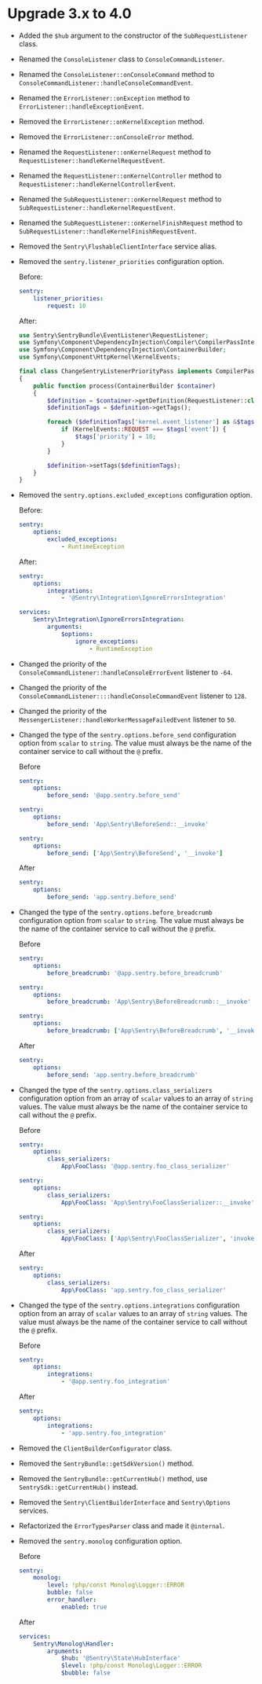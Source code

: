 # Upgrade 3.x to 4.0

- Added the `$hub` argument to the constructor of the `SubRequestListener` class.
- Renamed the `ConsoleListener` class to `ConsoleCommandListener`.
- Renamed the `ConsoleListener::onConsoleCommand` method to `ConsoleCommandListener::handleConsoleCommandEvent`.
- Renamed the `ErrorListener::onException` method to `ErrorListener::handleExceptionEvent`.
- Removed the `ErrorListener::onKernelException` method.
- Removed the `ErrorListener::onConsoleError` method.
- Renamed the `RequestListener::onKernelRequest` method to `RequestListener::handleKernelRequestEvent`.
- Renamed the `RequestListener::onKernelController` method to `RequestListener::handleKernelControllerEvent`.
- Renamed the `SubRequestListener::onKernelRequest` method to `SubRequestListener::handleKernelRequestEvent`.
- Renamed the `SubRequestListener::onKernelFinishRequest` method to `SubRequestListener::handleKernelFinishRequestEvent`.
- Removed the `Sentry\FlushableClientInterface` service alias.
- Removed the `sentry.listener_priorities` configuration option.

  Before:

  ```yaml
  sentry:
      listener_priorities:
          request: 10
  ```

  After:

  ```php
  use Sentry\SentryBundle\EventListener\RequestListener;
  use Symfony\Component\DependencyInjection\Compiler\CompilerPassInterface;
  use Symfony\Component\DependencyInjection\ContainerBuilder;
  use Symfony\Component\HttpKernel\KernelEvents;

  final class ChangeSentryListenerPriorityPass implements CompilerPassInterface
  {
      public function process(ContainerBuilder $container)
      {
          $definition = $container->getDefinition(RequestListener::class);
          $definitionTags = $definition->getTags();

          foreach ($definitionTags['kernel.event_listener'] as &$tags) {
              if (KernelEvents::REQUEST === $tags['event']) {
                  $tags['priority'] = 10;
              }
          }

          $definition->setTags($definitionTags);
      }
  }
  ```

- Removed the `sentry.options.excluded_exceptions` configuration option.

  Before:

  ```yaml
  sentry:
      options:
          excluded_exceptions:
              - RuntimeException
  ```

  After:

  ```yaml
  sentry:
      options:
          integrations:
              - '@Sentry\Integration\IgnoreErrorsIntegration'
  
  services:
      Sentry\Integration\IgnoreErrorsIntegration:
          arguments:
              $options:
                  ignore_exceptions:
                      - RuntimeException
  ```

- Changed the priority of the `ConsoleCommandListener::handleConsoleErrorEvent` listener to `-64`.
- Changed the priority of the `ConsoleCommandListener::::handleConsoleCommandEvent` listener to `128`.
- Changed the priority of the `MessengerListener::handleWorkerMessageFailedEvent` listener to `50`.
- Changed the type of the `sentry.options.before_send` configuration option from `scalar` to `string`. The value must always be the name of the container service to call without the `@` prefix.

  Before

  ```yaml
  sentry:
      options:
          before_send: '@app.sentry.before_send'
  ```

  ```yaml
  sentry:
      options:
          before_send: 'App\Sentry\BeforeSend::__invoke'
  ```

  ```yaml
  sentry:
      options:
          before_send: ['App\Sentry\BeforeSend', '__invoke']
  ```

  After

  ```yaml
  sentry:
      options:
          before_send: 'app.sentry.before_send'
  ```

- Changed the type of the `sentry.options.before_breadcrumb` configuration option from `scalar` to `string`. The value must always be the name of the container service to call without the `@` prefix.

  Before

  ```yaml
  sentry:
      options:
          before_breadcrumb: '@app.sentry.before_breadcrumb'
  ```

  ```yaml
  sentry:
      options:
          before_breadcrumb: 'App\Sentry\BeforeBreadcrumb::__invoke'
  ```

  ```yaml
  sentry:
      options:
          before_breadcrumb: ['App\Sentry\BeforeBreadcrumb', '__invoke']
  ```

  After

  ```yaml
  sentry:
      options:
          before_send: 'app.sentry.before_breadcrumb'
  ```

- Changed the type of the `sentry.options.class_serializers` configuration option from an array of `scalar` values to an array of `string` values. The value must always be the name of the container service to call without the `@` prefix.

  Before

  ```yaml
  sentry:
      options:
          class_serializers:
              App\FooClass: '@app.sentry.foo_class_serializer'
  ```

  ```yaml
  sentry:
      options:
          class_serializers:
              App\FooClass: 'App\Sentry\FooClassSerializer::__invoke'
  ```

  ```yaml
  sentry:
      options:
          class_serializers:
              App\FooClass: ['App\Sentry\FooClassSerializer', 'invoke']
  ```

  After

  ```yaml
  sentry:
      options:
          class_serializers:
              App\FooClass: 'app.sentry.foo_class_serializer'
  ```

- Changed the type of the `sentry.options.integrations` configuration option from an array of `scalar` values to an array of `string` values. The value must always be the name of the container service to call without the `@` prefix.

  Before

  ```yaml
  sentry:
      options:
          integrations:
              - '@app.sentry.foo_integration'
  ```

  After

  ```yaml
  sentry:
      options:
          integrations:
              - 'app.sentry.foo_integration'
  ```

- Removed the `ClientBuilderConfigurator` class.
- Removed the `SentryBundle::getSdkVersion()` method.
- Removed the `SentryBundle::getCurrentHub()` method, use `SentrySdk::getCurrentHub()` instead.
- Removed the `Sentry\ClientBuilderInterface` and `Sentry\Options` services.
- Refactorized the `ErrorTypesParser` class and made it `@internal`.
- Removed the `sentry.monolog` configuration option.

  Before

  ```yaml
  sentry:
      monolog:
          level: !php/const Monolog\Logger::ERROR
          bubble: false
          error_handler:
              enabled: true
  ```

  After

  ```yaml
  services:
      Sentry\Monolog\Handler:
          arguments:
              $hub: '@Sentry\State\HubInterface'
              $level: !php/const Monolog\Logger::ERROR
              $bubble: false
  ```
